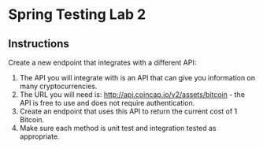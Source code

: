# Spring Testing Lab 2

## Instructions

Create a new endpoint that integrates with a different API:

1. The API you will integrate with is an API that can give you information on
   many cryptocurrencies.
2. The URL you will need is: http://api.coincap.io/v2/assets/bitcoin - the API
   is free to use and does not require authentication.
3. Create an endpoint that uses this API to return the current cost of 1 Bitcoin.
4. Make sure each method is unit test and integration tested as appropriate.